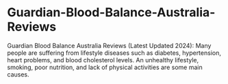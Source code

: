 # Guardian-Blood-Balance-Australia-Reviews
Guardian Blood Balance Australia Reviews (Latest Updated 2024): Many people are suffering from lifestyle diseases such as diabetes, hypertension, heart problems, and blood cholesterol levels. An unhealthy lifestyle, smoking, poor nutrition, and lack of physical activities are some main causes.
